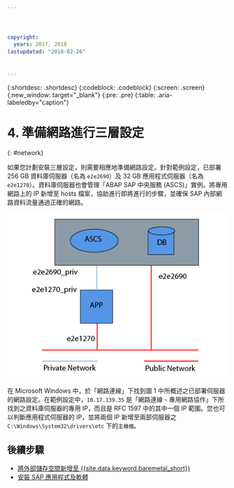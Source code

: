```yaml
---



copyright:
  years: 2017, 2018
lastupdated: "2018-02-26"


---
```


{:shortdesc: .shortdesc}
{:codeblock: .codeblock}
{:screen: .screen}
{:new_window: target="_blank"}
{:pre: .pre}
{:table: .aria-labeledby="caption"}

# 4. 準備網路進行三層設定
{: #network}

如果您計劃安裝三層設定，則需要相應地準備網路設定。針對範例設定，已部署 256 GB 資料庫伺服器（名為 `e2e2690`）及 32 GB 應用程式伺服器（名為 `e2e1270`）。資料庫伺服器也會管理「ABAP SAP 中央服務 (ASCS)」實例。將專用網路上的 IP 新增至 hosts 檔案，協助進行即將進行的步驟，並確保 SAP 內部網路資料流量通過正確的網路。

![圖 1. 三層設定範例](/images/network-01.png "三層設定範例")

在 Microsoft Windows 中，於「網路連線」下找到圖 1 中所概述之已部署伺服器的網路設定。在範例設定中，`10.17.139.35` 是「網路連線 - 專用網路協作」下所找到之資料庫伺服器的專用 IP，而且是 RFC 1597 中的其中一個 IP 範圍。您也可以判斷應用程式伺服器的 IP，並將兩個 IP 新增至兩部伺服器之 `C:\Windows\System32\drivers\etc` 下的`主機檔`。

## 後續步驟

  * [將外部儲存空間新增至 {{site.data.keyword.baremetal_short}}](/docs/infrastructure/sap-netweaver-ms-qrg/ms-provisioning-external-storage-to-your-server.html)
  * [安裝 SAP 應用程式及軟體](/docs/infrastructure/sap-netweaver-ms-qrg/ms-installing-your-SAP-landscape.html)

